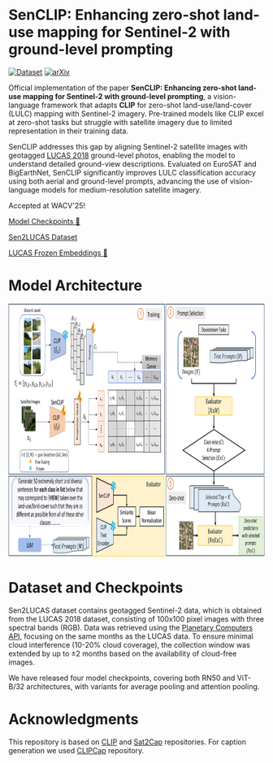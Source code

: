 # SenCLIP: Enhancing zero-shot land-use mapping for Sentinel-2 with ground-level prompting

[![Dataset](https://zenodo.org/badge/DOI/10.5281/zenodo.14231252.svg)](https://doi.org/10.5281/zenodo.14231252)
[![arXiv](https://img.shields.io/badge/arXiv-2412.08536-red)](https://arxiv.org/abs/2412.08536)

Official implementation of the paper **SenCLIP: Enhancing zero-shot land-use mapping for Sentinel-2 with ground-level prompting**, a vision-language framework that adapts **CLIP** for zero-shot land-use/land-cover (LULC) mapping with Sentinel-2 imagery. Pre-trained models like CLIP excel at zero-shot tasks but struggle with satellite imagery due to limited representation in their training data.  

SenCLIP addresses this gap by aligning Sentinel-2 satellite images with geotagged [LUCAS 2018](https://ec.europa.eu/eurostat/web/lucas/database/2018) ground-level photos, enabling the model to understand detailed ground-view descriptions. Evaluated on EuroSAT and BigEarthNet, SenCLIP significantly improves LULC classification accuracy using both aerial and ground-level prompts, advancing the use of vision-language models for medium-resolution satellite imagery.

Accepted at WACV'25!

[Model Checkpoints 🤗 ](https://huggingface.co/pallavijainpj/SenCLIP)

[Sen2LUCAS Dataset](https://zenodo.org/badge/DOI/10.5281/zenodo.14231252.svg)

[LUCAS Frozen Embeddings 🤗](https://huggingface.co/pallavijainpj/SenCLIP/tree/main/LUCAS_CLIP_Frozen_Embeddings)
# Model Architecture
<div align="center">
<img src="model_arch.jpg" width="1000" height="500">
</div>

# Dataset and Checkpoints
Sen2LUCAS dataset contains geotagged Sentinel-2 data, which is obtained from the LUCAS 2018 dataset, consisting of 100x100 pixel images with three spectral bands (RGB). Data was retrieved using the [Planetary Computers API](https://planetarycomputer.microsoft.com/docs/quickstarts/reading-stac/), focusing on the same months as the LUCAS data. To ensure minimal cloud interference (10-20% cloud coverage), the collection window was extended by up to ±2 months based on the availability of cloud-free images.

We have released four model checkpoints, covering both RN50 and ViT-B/32 architectures, with variants for average pooling and attention pooling.

# Acknowledgments
This repository is based on [CLIP](https://github.com/openai/CLIP) and [Sat2Cap](https://github.com/mvrl/Sat2Cap/tree/main) repositories.
For caption generation we used [CLIPCap](https://github.com/rmokady/CLIP_prefix_caption?tab=readme-ov-file) repository.
